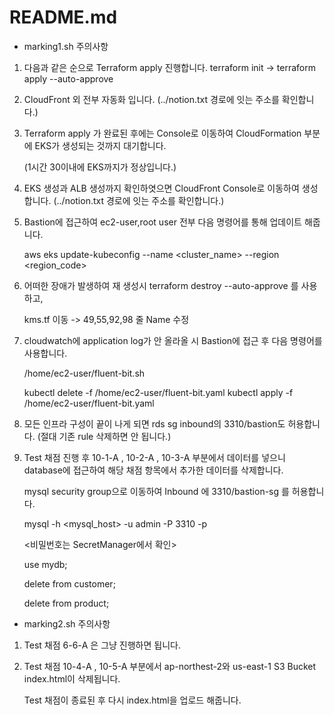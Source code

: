 # README.md

- marking1.sh 주의사항
01. 다음과 같은 순으로 Terraform apply 진행합니다. terraform init -> terraform apply --auto-approve
02. CloudFront 외 전부 자동화 입니다. (../notion.txt 경로에 잇는 주소를 확인합니다.)
03. Terraform apply 가 완료된 후에는 Console로 이동하여 CloudFormation 부분에 EKS가 생성되는 것까지 대기합니다.

    (1시간 30이내에 EKS까지가 정상입니다.)
  
04. EKS 생성과 ALB 생성까지 확인하엿으면 CloudFront Console로 이동하여 생성합니다. (../notion.txt 경로에 잇는 주소를 확인합니다.)

05. Bastion에 접근하여 ec2-user,root user 전부 다음 명령어를 통해 업데이트 해줍니다.

    aws eks update-kubeconfig --name <cluster_name> --region <region_code>

06. 어떠한 장애가 발생하여 재 생성시 terraform destroy --auto-approve 를 사용하고,

    kms.tf 이동 -> 49,55,92,98 줄 Name 수정


08. cloudwatch에 application log가 안 올라올 시 Bastion에 접근 후 다음 명령어를 사용합니다.

    /home/ec2-user/fluent-bit.sh 
    
    kubectl delete -f /home/ec2-user/fluent-bit.yaml
    kubectl apply -f /home/ec2-user/fluent-bit.yaml

09. 모든 인프라 구성이 끝이 나게 되면 rds sg inbound의 3310/bastion도 허용합니다. (절대 기존 rule 삭제하면 안 됩니다.)

10. Test 채점 진행 후 10-1-A , 10-2-A , 10-3-A 부분에서 데이터를 넣으니 database에 접근하여 해당 채점 항목에서 추가한 데이터를 삭제합니다.

    mysql security group으로 이동하여 Inbound 에 3310/bastion-sg 를 허용합니다.

    mysql -h <mysql_host> -u admin -P 3310 -p

    <비밀번호는 SecretManager에서 확인>

    use mydb;

    delete from customer;
    
    delete from product;

- marking2.sh 주의사항 

01. Test 채점 6-6-A 은 그냥 진행하면 됩니다.

02. Test 채점 10-4-A , 10-5-A 부분에서 ap-northest-2와 us-east-1 S3 Bucket index.html이 삭제됩니다.

    Test 채점이 종료된 후 다시 index.html을 업로드 해줍니다.

